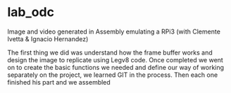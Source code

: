 # lab_odc
Image and video generated in Assembly emulating a RPi3 (with Clemente Ivetta &amp; Ignacio Hernandez)

The first thing we did was understand how the frame buffer works and design the image to replicate using Legv8 code.
Once completed we went on to create the basic functions we needed and define our way of working separately on the project, we learned GIT in the process. Then each one finished his part and we assembled
